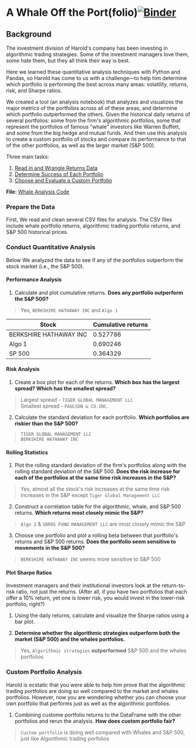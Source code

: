 # A Whale Off the Port(folio)[![Binder](https://mybinder.org/badge_logo.svg)](https://mybinder.org/v2/gh/Kowsi/Quantitative-Portfolio-Analysis/master)

## Background

The investment division of Harold's company has been investing in algorithmic trading strategies. Some of the investment managers love them, some hate them, but they all think their way is best.

Here we learned these quantitative analysis techniques with Python and Pandas, so Harold has come to us with a challenge—to help him determine which portfolio is performing the best across many areas: volatility, returns, risk, and Sharpe ratios.

We created a tool (an analysis notebook) that analyzes and visualizes the major metrics of the portfolios across all of these areas, and determine which portfolio outperformed the others. Given the historical daily returns of several portfolios: some from the firm's algorithmic portfolios, some that represent the portfolios of famous "whale" investors like Warren Buffett, and some from the big hedge and mutual funds.  And then use this analysis to create a custom portfolio of stocks and compare its performance to that of the other portfolios, as well as the larger market (S&P 500).


Three main tasks:

1. [Read in and Wrangle Returns Data](#Prepare-the-Data)
2. [Determine Success of Each Portfolio](#Conduct-Quantitative-Analysis)
3. [Choose and Evaluate a Custom Portfolio](#Custom-Portfolio)


**File:** [Whale Analysis Code](whale_analysis.ipynb)

### Prepare the Data

First, We read and clean several CSV files for analysis. The CSV files include whale portfolio returns, algorithmic trading portfolio returns, and S&P 500 historical prices. 

### Conduct Quantitative Analysis

Below We analyzed the data to see if any of the portfolios outperform the stock market (i.e., the S&P 500).

#### Performance Analysis

1. Calculate and plot cumulative returns. **Does any portfolio outperform the S&P 500?**

> Yes, `BERKSHIRE HATHAWAY INC` and `Algo 1`

Stock | Cumulative returns
------------ | -------------
BERKSHIRE HATHAWAY INC  | 0.527786
Algo 1 | 0.690246
SP 500 | 0.364329
    
    


#### Risk Analysis

1. Create a box plot for each of the returns. **Which box has the largest spread? Which has the smallest spread?**

> Largest spread - `TIGER GLOBAL MANAGEMENT LLC` <br/>
> Smallest spread - `PAULSON & CO.INC.`

2. Calculate the standard deviation for each portfolio. **Which portfolios are riskier than the S&P 500?**

> `TIGER GLOBAL MANAGEMENT LLC`    
> `BERKSHIRE HATHAWAY INC`        

#### Rolling Statistics

1. Plot the rolling standard deviation of the firm's portfolios along with the rolling standard deviation of the S&P 500. **Does the risk increase for each of the portfolios at the same time risk increases in the S&P?**

> Yes, almost all the stock's risk increases at the same time risk increases in the S&P except `Tiger Global Management LLC`

2. Construct a correlation table for the algorithmic, whale, and S&P 500 returns. **Which returns most closely mimic the S&P?**

> `Algo 2` & `SOROS FUND MANAGEMENT LLC` are most closely mimic the S&P

3. Choose one portfolio and plot a rolling beta between that portfolio's returns and S&P 500 returns. **Does the portfolio seem sensitive to movements in the S&P 500?**

> `BERKSHIRE HATHAWAY INC` seems more sensitive to S&P 500

#### Plot Sharpe Ratios

Investment managers and their institutional investors look at the return-to-risk ratio, not just the returns. (After all, if you have two portfolios that each offer a 10% return, yet one is lower risk, you would invest in the lower-risk portfolio, right?)

1. Using the daily returns, calculate and visualize the Sharpe ratios using a bar plot.

2. **Determine whether the algorithmic strategies outperform both the market (S&P 500) and the whales portfolios.**

> Yes, `Algorithmic strategies` **outperformed** S&P 500 and the whales portfolios

### Custom Portfolio Analysis

Harold is ecstatic that you were able to help him prove that the algorithmic trading portfolios are doing so well compared to the market and whales portfolios. However, now you are wondering whether you can choose your own portfolio that performs just as well as the algorithmic portfolios. 

1. Combining custome portfolio returns to the DataFrame with the other portfolios and rerun the analysis. **How does custom portfolio fair?**

> `Custom portfolio` is doing well compared with Whales and S&P 500, just like Algorithmic trading porfolios

